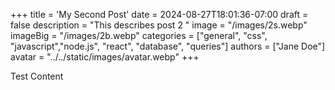 +++
title = 'My Second Post'
date = 2024-08-27T18:01:36-07:00
draft = false
description = "This describes post 2 "
image = "/images/2s.webp"
imageBig = "/images/2b.webp"
categories = ["general", "css", "javascript","node.js", "react", "database", "queries"]
authors = ["Jane Doe"]
avatar = "../../static/images/avatar.webp" 
+++

Test Content